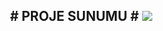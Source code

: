 <div align="center">
  <h2> # PROJE SUNUMU #
    <img src="https://i.imgur.com/NDU3oV1.jpg"></h2>
</div>
